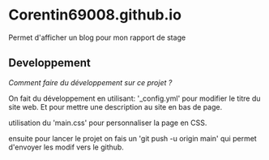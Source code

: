 # Corentin69008.github.io

Permet d'afficher un blog pour mon rapport de stage

## Developpement

_Comment faire du développement sur ce projet ?_

On fait du développement en utilisant: '_config.yml' pour modifier le titre du site web.
Et pour mettre une description au site en bas de page.

utilisation du 'main.css' pour personnaliser la page en CSS.

ensuite pour lancer le projet on fais un 'git push -u origin main' qui permet d'envoyer les modif vers le github.
